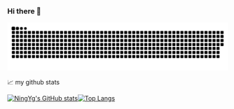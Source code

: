 ### Hi there 👋

<!--
**ningyougan/ningyougan** is a ✨ _special_ ✨ repository because its `README.md` (this file) appears on your GitHub profile.

Here are some ideas to get you started:

- 🔭 I’m currently working on ...
- 🌱 I’m currently learning ...
- 👯 I’m looking to collaborate on ...
- 🤔 I’m looking for help with ...
- 💬 Ask me about ...
- 📫 How to reach me: ...
- 😄 Pronouns: ...
- ⚡ Fun fact: ...
-->
<picture>
  <source media="(prefers-color-scheme: dark)" srcset="https://raw.githubusercontent.com/ningyougan/ningyougan/output/github-contribution-grid-snake-dark.svg">
  <source media="(prefers-color-scheme: light)" srcset="https://raw.githubusercontent.com/ningyougan/ningyougan/output/github-contribution-grid-snake.svg">
  <img alt="github contribution grid snake animation" src="https://raw.githubusercontent.com/ningyougan/ningyougan/output/github-contribution-grid-snake.svg">
</picture>

📈 my github stats

[![NingYg's GitHub stats](https://github-readme-stats.vercel.app/api?username=ningyougan&count_private=true&show_icons=true&theme=dark)](https://github.com/ningyougan/github-readme-stats)[![Top Langs](https://github-readme-stats.vercel.app/api/top-langs/?username=ningyougan&theme=dark)](https://github.com/ningyougan/github-readme-stats)